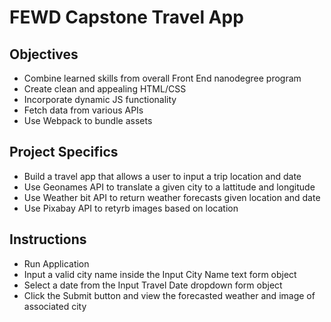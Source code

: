 # FEWD Capstone Travel App

## Objectives
<ul>
    <li>Combine learned skills from overall Front End nanodegree program</li>
    <li>Create clean and appealing HTML/CSS</li>
    <li>Incorporate dynamic JS functionality</li>
    <li>Fetch data from various APIs</li>
    <li>Use Webpack to bundle assets</li>
</ul>

## Project Specifics
<ul>
    <li>Build a travel app that allows a user to input a trip location and date</li>
    <li>Use Geonames API to translate a given city to a lattitude and longitude</li>
    <li>Use Weather bit API to return weather forecasts given location and date</li>
    <li>Use Pixabay API to retyrb images based on location</li>
</ul>

## Instructions
<ul>
    <li>Run Application</li>
    <li>Input a valid city name inside the Input City Name text form object</li>
    <li>Select a date from the Input Travel Date dropdown form object</li>
    <li>Click the Submit button and view the forecasted weather and image of associated city</li>
</ul>